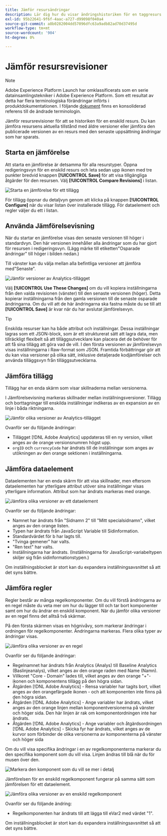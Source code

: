 ```yaml
---
title: Jämför resursändringar
description: Lär dig hur du visar ändringshistoriken för en taggresurs i Adobe Experience Platform.
exl-id: 95b22641-9f6f-4aac-a727-d99098f040a4
source-git-commit: a8b0282004dd57096dfc63a9adb82ad70d37495d
workflow-type: tm+mt
source-wordcount: '904'
ht-degree: 0%

---
```


# Jämför resursrevisioner

>[!NOTE]
>
>Adobe Experience Platform Launch har omklassificerats som en serie datainsamlingstekniker i Adobe Experience Platform. Som ett resultat av detta har flera terminologiska förändringar införts i produktdokumentationen. I följande [dokument](../../term-updates.md) finns en konsoliderad referens till de ändrade terminologin.

Jämför resursrevisioner för att se historiken för en enskild resurs.  Du kan jämföra resursens aktuella tillstånd med äldre versioner eller jämföra den publicerade versionen av en resurs med den senaste uppsättning ändringar som har sparats.

## Starta en jämförelse

Att starta en jämförelse är detsamma för alla resurstyper.  Öppna redigeringsvyn för en enskild resurs och leta sedan upp ikonen med tre punkter bredvid knappen **[!UICONTROL Save]** för att visa tillgängliga åtgärder för den resursen.  Välj **[!UICONTROL Compare Revisions]** i listan.

![Starta en jämförelse för ett tillägg](../../images/compare-initiate-extension.png)

För tillägg öppnar du detaljvyn genom att klicka på knappen **[!UICONTROL Configure]** när du visar listan över installerade tillägg.  För dataelement och regler väljer du ett i listan.

## Använda Jämförelsevisning

När du startar en jämförelse visas den senaste versionen till höger i standardvyn.  Den här versionen innehåller alla ändringar som du har gjort för resursen i redigeringsvyn. (Lägg märke till etiketten&quot;Osparade ändringar&quot; till höger i bilden nedan.)

Till vänster kan du välja mellan alla befintliga versioner att jämföra med&quot;Senaste&quot;.

![Jämför versioner av Analytics-tillägget](../../images/compare-interpret-extension.png)

Välj **[!UICONTROL Use These Changes]** om du vill kopiera inställningarna från den valda revisionen (vänster) till den senaste versionen (höger).  Detta kopierar inställningarna från den gamla versionen till de senaste osparade ändringarna.  Om du vill att de här ändringarna ska fastna måste du se till att **[!UICONTROL Save]** är kvar när du har avslutat jämförelsevyn.

>[!TIP]
>Enskilda resurser kan ha både attribut och inställningar.  Dessa inställningar lagras som ett JSON-block, som är ett strukturerat sätt att lagra data, men tillräckligt flexibelt så att tilläggsutvecklare kan placera det de behöver för att få sina tillägg att göra vad de vill.
>I den första versionen av jämförelsevyn visas inställningarna i Raw-format som JSON. Framtida förbättringar gör att du kan visa versioner på olika sätt, inklusive detaljerade kodjämförelser och använda tilläggsvyn från tilläggsutvecklarna.

## Jämföra tillägg

Tillägg har en enda skärm som visar skillnaderna mellan versionerna.

I Jämförelsevisning markeras skillnader mellan inställningsversioner.  Tillägg och borttagningar till enskilda inställningar indikeras av en expansion av en linje i båda riktningarna.

![Jämför olika versioner av Analytics-tillägget](../../images/compare-extension.png)

Ovanför ser du följande ändringar:

* Tillägget [!DNL Adobe Analytics] uppdateras till en ny version, vilket anges av de orange versionsnumren högst upp.
* `orgID` och `currencyCode` har ändrats till de inställningar som anges av utökningen av den orange sektionen i inställningarna.

## Jämföra dataelement

Dataelementen har en enda skärm för att visa skillnader, men eftersom dataelementen har ytterligare attribut utöver sina inställningar visas ytterligare information.  Attribut som har ändrats markeras med orange.

![Jämföra olika versioner av ett dataelement](../../images/compare-data-element.png)

Ovanför ser du följande ändringar:

* Namnet har ändrats från &quot;Sidnamn 2&quot; till &quot;Mitt specialsidnamn&quot;, vilket anges av den orange listen.
* Typen har ändrats från JavaScript Variable till Sidinformation.
* Standardvärdet för b har lagts till.
* &quot;Tvinga gemener&quot; har valts.
* &quot;Ren text&quot; har valts.
* Inställningarna har ändrats. (Inställningarna för JavaScript-variabeltypen skiljer sig från sidinformationstypen.)

Om inställningsblocket är stort kan du expandera inställningsavsnittet så att det syns bättre.

## Jämföra regler

Regler består av många regelkomponenter.  Om du vill förstå ändringarna av en regel måste du veta mer om hur du lägger till och tar bort komponenter samt om hur du ändrar en enskild komponent.  När du jämför olika versioner av en regel finns det alltså två skärmar.

På den första skärmen visas en högnivåvy, som markerar ändringar i ordningen för regelkomponenter.  Ändringarna markeras. Flera olika typer av ändringar visas.

![Jämföra olika versioner av en regel](../../images/compare-rule.png)

Ovanför ser du följande ändringar:

* Regelnamnet har ändrats från Analytics (Analys) till Baseline Analytics (Baslinjeanalys), vilket anges av den orange raden med Name (Namn).
* Villkoret &quot;Core - Domain&quot; lades till, vilket anges av den orange &quot;+&quot;-ikonen och komponentens tillägg på den högra sidan.
* Åtgärden [!DNL Adobe Analytics] - Rensa variabler har tagits bort, vilket anges av den orangefärgade ikonen - och att komponenten inte finns på den högra sidan.
* Åtgärden [!DNL Adobe Analytics] - Ange variabler har ändrats, vilket anges av den orange linjen mellan komponentversionerna på vänster och höger sida. Den här linjen är rak om komponentordningen inte har ändrats.
* Åtgärden [!DNL Adobe Analytics] - Ange variabler och åtgärdsordningen [!DNL Adobe Analytics] - Skicka fyr har ändrats, vilket anges av de kurvor som förbinder de olika versionerna av komponenterna på vänster och höger sida

Om du vill visa specifika ändringar i en av regelkomponenterna markerar du den specifika komponent som du vill visa.  Linjen ändras till blå när du för musen över den.

![Markera den komponent som du vill se mer i detalj](../../images/compare-rule-component-click.png)

Jämförelsen för en enskild regelkomponent fungerar på samma sätt som jämförelsen för ett dataelement.

![Jämföra olika versioner av en enskild regelkomponent](../../images/compare-rule-component.png)

Ovanför ser du följande ändring:

* Regelkomponenten har ändrats till att lägga till eVar2 med värdet &quot;1&quot;.

Om inställningsblocket är stort kan du expandera inställningsavsnittet så att det syns bättre.
